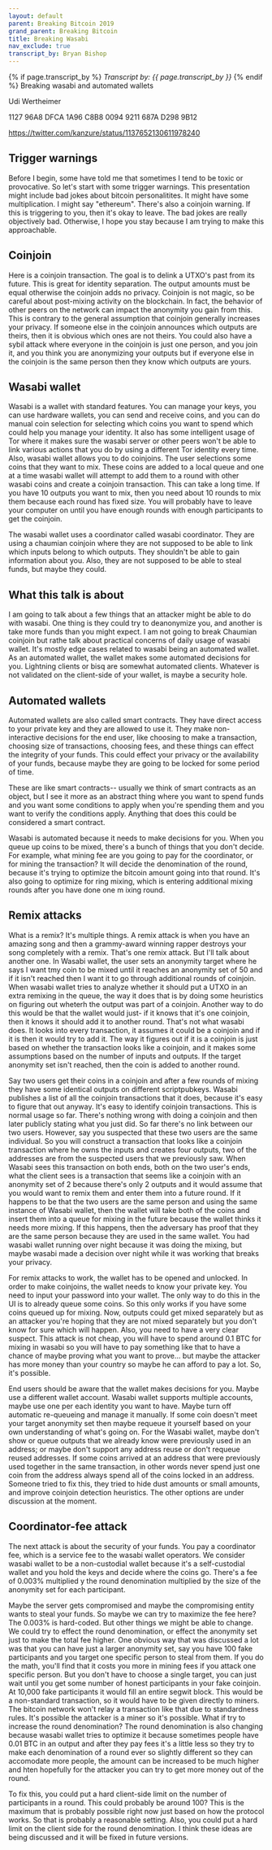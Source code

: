 ```yaml
---
layout: default
parent: Breaking Bitcoin 2019
grand_parent: Breaking Bitcoin
title: Breaking Wasabi
nav_exclude: true
transcript_by: Bryan Bishop
---
```


{% if page.transcript_by %} <i>Transcript by:
{{ page.transcript_by }}</i> {% endif %} Breaking wasabi and automated
wallets

Udi Wertheimer

1127 96A8 DFCA 1A96 C8B8 0094 9211 687A D298 9B12

<https://twitter.com/kanzure/status/1137652130611978240>

## Trigger warnings

Before I begin, some have told me that sometimes I tend to be toxic or
provocative. So let's start with some trigger warnings. This
presentation might include bad jokes about bitcoin personalitites. It
might have some multiplication. I might say "ethereum". There's also a
coinjoin warning. If this is triggering to you, then it's okay to leave.
The bad jokes are really objectively bad. Otherwise, I hope you stay
because I am trying to make this approachable.

## Coinjoin

Here is a coinjoin transaction. The goal is to delink a UTXO's past from
its future. This is great for identity separation. The output amounts
must be equal otherwise the coinjoin adds no privacy. Coinjoin is not
magic, so be careful about post-mixing activity on the blockchain. In
fact, the behavior of other peers on the network can impact the
anonymity you gain from this. This is contrary to the general assumption
that coinjoin generally increases your privacy. If someone else in the
coinjoin announces which outputs are theirs, then it is obvious which
ones are not theirs. You could also have a sybil attack where everyone
in the coinjoin is just one person, and you join it, and you think you
are anonymizing your outputs but if everyone else in the coinjoin is the
same person then they know which outputs are yours.

## Wasabi wallet

Wasabi is a wallet with standard features. You can manage your keys, you
can use hardware wallets, you can send and receive coins, and you can do
manual coin selection for selecting which coins you want to spend which
could help you manage your identity. It also has some intelligent usage
of Tor where it makes sure the wasabi server or other peers won't be
able to link various actions that you do by using a different Tor
identity every time. Also, wasabi wallet allows you to do coinjoins. The
user selections some coins that they want to mix. These coins are added
to a local queue and one at a time wasabi wallet will attempt to add
them to a round with other wasabi coins and create a coinjoin
transaction. This can take a long time. If you have 10 outputs you want
to mix, then you need about 10 rounds to mix them because each round has
fixed size. You will probably have to leave your computer on until you
have enough rounds with enough participants to get the coinjoin.

The wasabi wallet uses a coordinator called wasabi coordinator. They are
using a chaumian coinjoin where they are not supposed to be able to link
which inputs belong to which outputs. They shouldn't be able to gain
information about you. Also, they are not supposed to be able to steal
funds, but maybe they could.

## What this talk is about

I am going to talk about a few things that an attacker might be able to
do with wasabi. One thing is they could try to deanonymize you, and
another is take more funds than you might expect. I am not going to
break Chaumian coinjoin but rathe talk about practical concerns of daily
usage of wasabi wallet. It's mostly edge cases related to wasabi being
an automated wallet. As an automated wallet, the wallet makes some
automated decisions for you. Lightning clients or bisq are somewhat
automated clients. Whatever is not validated on the client-side of your
wallet, is maybe a security hole.

## Automated wallets

Automated wallets are also called smart contracts. They have direct
access to your private key and they are allowed to use it. They make
non-interactive decisions for the end user, like choosing to make a
transaction, choosing size of transactions, choosing fees, and these
things can effect the integrity of your funds. This could effect your
privacy or the availability of your funds, because maybe they are going
to be locked for some period of time.

These are like smart contracts-- usually we think of smart contracts as
an object, but I see it more as an abstract thing where you want to
spend funds and you want some conditions to apply when you're spending
them and you want to verify the conditions apply. Anything that does
this could be considered a smart contract.

Wasabi is automated because it needs to make decisions for you. When you
queue up coins to be mixed, there's a bunch of things that you don't
decide. For example, what mining fee are you going to pay for the
coordinator, or for mining the transaction? It will decide the
denomination of the round, because it's trying to optimize the bitcoin
amount going into that round. It's also going to optimize for ring
mixing, which is entering additional mixing rounds after you have done
one m ixing round.

## Remix attacks

What is a remix? It's multiple things. A remix attack is when you have
an amazing song and then a grammy-award winning rapper destroys your
song completely with a remix. That's one remix attack. But I'll talk
about another one. In Wasabi wallet, the user sets an anonymity target
where he says I want tmy coin to be mixed until it reaches an anonymity
set of 50 and if it isn't reached then I want it to go through
additional rounds of coinjoin. When wasabi wallet tries to analyze
whether it should put a UTXO in an extra remixing in the queue, the way
it does that is by doing some heuristics on figuring out wheterh the
output was part of a coinjoin. Another way to do this would be that the
wallet would just- if it knows that it's one coinjoin, then it knows it
should add it to another round. That's not what wasabi does. It looks
into every transaction, it assumes it could be a coinjoin and if it is
then it would try to add it. The way it figures out if it is a coinjoin
is just based on whether the transaction looks like a coinjoin, and it
makes some assumptions based on the number of inputs and outputs. If the
target anonymity set isn't reached, then the coin is added to another
round.

Say two users get their coins in a coinjoin and after a few rounds of
mixing they have some identical outputs on different scriptpubkeys.
Wasabi publishes a list of all the coinjoin transactions that it does,
because it's easy to figure that out anyway. It's easy to identify
coinjoin transactions. This is normal usage so far. There's nothing
wrong with doing a coinjoin and then later publicly stating what you
just did. So far there's no link between our two users. However, say you
suspected that these two users are the same individual. So you will
construct a transaction that looks like a coinjoin transaction where he
owns the inputs and creates four outputs, two of the addresses are from
the suspected users that we previously saw. When Wasabi sees this
transaction on both ends, both on the two user's ends, what the client
sees is a transaction that seems like a coinjoin with an anonymity set
of 2 because there's only 2 outputs and it would assume that you would
want to remix them and enter them into a future round. If it happens to
be that the two users are the same person and using the same instance of
Wasabi wallet, then the wallet will take both of the coins and insert
them into a queue for mixing in the future because the wallet thinks it
needs more mixing. If this happens, then the adversary has proof that
they are the same person because they are used in the same wallet. You
had wasabi wallet running over night because it was doing the mixing,
but maybe wasabi made a decision over night while it was working that
breaks your privacy.

For remix attacks to work, the wallet has to be opened and unlocked. In
order to make coinjoins, the wallet needs to know your private key. You
need to input your password into your wallet. The only way to do this in
the UI is to already queue some coins. So this only works if you have
some coins queued up for mixing. Now, outputs could get mixed separately
but as an attacker you're hoping that they are not mixed separately but
you don't know for sure which will happen. Also, you need to have a very
clear suspect. This attack is not cheap, you will have to spend around
0.1 BTC for mixing in wasabi so you will have to pay something like that
to have a chance of maybe proving what you want to prove... but maybe
the attacker has more money than your country so maybe he can afford to
pay a lot. So, it's possible.

End users should be aware that the wallet makes decisions for you. Maybe
use a different wallet account. Wasabi wallet supports multiple
accounts, maybe use one per each identity you want to have. Maybe turn
off automatic re-queueing and manage it manually. If some coin doesn't
meet your target anonymity set then maybe requeue it yourself based on
your own understanding of what's going on. For the Wasabi wallet, maybe
don't show or queue outputs that we already know were previously used in
an address; or maybe don't support any address reuse or don't requeue
reused addresses. If some coins arrived at an address that were
previously used together in the same transaction, in other words never
spend just one coin from the address always spend all of the coins
locked in an address. Someone tried to fix this, they tried to hide dust
amounts or small amounts, and improve coinjoin detection heuristics. The
other options are under discussion at the moment.

## Coordinator-fee attack

The next attack is about the security of your funds. You pay a
coordinator fee, which is a service fee to the wasabi wallet operators.
We consider wasabi wallet to be a non-custodial wallet because it's a
self-custodial wallet and you hold the keys and decide where the coins
go. There's a fee of 0.003% multiplied y the round denomination
multiplied by the size of the anonymity set for each participant.

Maybe the server gets compromised and maybe the compromising entity
wants to steal your funds. So maybe we can try to maximize the fee here?
The 0.003% is hard-coded. But other things we might be able to change.
We could try to effect the round denomination, or effect the anonymity
set just to make the total fee higher. One obvious way that was
discussed a lot was that you can have just a larger anonymity set, say
you have 100 fake participants and you target one specific person to
steal from them. If you do the math, you'll find that it costs you more
in mining fees if you attack one specific person. But you don't have to
choose a single target, you can just wait until you get some number of
honest participants in your fake coinjoin. At 10,000 fake participants
it would fill an entire segwit block. This would be a non-standard
transaction, so it would have to be given directly to miners. The
bitcoin network won't relay a transaction like that due to standardness
rules. It's possible the attacker is a miner so it's possible. What if
try to increase the round denomination? The round denomination is also
changing because wasabi wallet tries to optimize it because sometimes
people have 0.01 BTC in an output and after they pay fees it's a little
less so they try to make each denomination of a round ever so slightly
different so they can accomodate more people, the amount can be
increased to be much higher and hten hopefully for the attacker you can
try to get more money out of the round.

To fix this, you could put a hard client-side limit on the number of
participants in a round. This could probably be around 100? This is the
maximum that is probably possible right now just based on how the
protocol works. So that is probably a reasonable setting. Also, you
could put a hard limit on the client side for the round denomination. I
think these ideas are being discussed and it will be fixed in future
versions.
